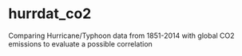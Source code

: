 # hurrdat_co2
Comparing Hurricane/Typhoon data from 1851-2014 with global CO2 emissions to evaluate a possible correlation
